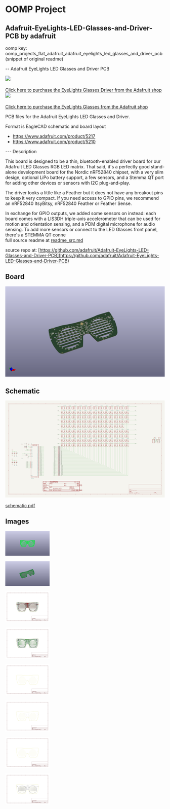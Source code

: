 # OOMP Project  
## Adafruit-EyeLights-LED-Glasses-and-Driver-PCB  by adafruit  
  
oomp key: oomp_projects_flat_adafruit_adafruit_eyelights_led_glasses_and_driver_pcb  
(snippet of original readme)  
  
-- Adafruit EyeLights LED Glasses and Driver PCB  
  
<a href="http://www.adafruit.com/products/5217"><img src="assets/5217.jpg?raw=true" width="500px"><br/>  
Click here to purchase the EyeLights Glasses Driver from the Adafruit shop</a>  
<a href="http://www.adafruit.com/products/5210"><img src="assets/5210.jpg?raw=true" width="500px"><br/>  
Click here to purchase the EyeLights Glasses from the Adafruit shop</a>  
  
PCB files for the Adafruit EyeLights LED Glasses and Driver.   
  
Format is EagleCAD schematic and board layout  
* https://www.adafruit.com/product/5217  
* https://www.adafruit.com/product/5210  
  
--- Description  
  
This board is designed to be a thin, bluetooth-enabled driver board for our Adafruit LED Glasses RGB LED matrix. That said, it's a perfectly good stand-alone development board for the Nordic nRF52840 chipset, with a very slim design, optional LiPo battery support, a few sensors, and a Stemma QT port for adding other devices or sensors with I2C plug-and-play.  
  
The driver looks a little like a Feather but it does not have any breakout pins to keep it very compact. If you need access to GPIO pins, we recommend an nRF52840 ItsyBitsy, nRF52840 Feather or Feather Sense.  
  
In exchange for GPIO outputs, we added some sensors on instead: each board comes with a LIS3DH triple-axis accelerometer that can be used for motion and orientation sensing, and a PDM digital microphone for audio sensing. To add more sensors or connect to the LED Glasses front panel, there's a  STEMMA QT conne  
  full source readme at [readme_src.md](readme_src.md)  
  
source repo at: [https://github.com/adafruit/Adafruit-EyeLights-LED-Glasses-and-Driver-PCB](https://github.com/adafruit/Adafruit-EyeLights-LED-Glasses-and-Driver-PCB)  
## Board  
  
[![working_3d.png](working_3d_600.png)](working_3d.png)  
## Schematic  
  
[![working_schematic.png](working_schematic_600.png)](working_schematic.png)  
  
[schematic pdf](working_schematic.pdf)  
## Images  
  
[![working_3D_bottom.png](working_3D_bottom_140.png)](working_3D_bottom.png)  
  
[![working_3D_top.png](working_3D_top_140.png)](working_3D_top.png)  
  
[![working_assembly_page_01.png](working_assembly_page_01_140.png)](working_assembly_page_01.png)  
  
[![working_assembly_page_02.png](working_assembly_page_02_140.png)](working_assembly_page_02.png)  
  
[![working_assembly_page_03.png](working_assembly_page_03_140.png)](working_assembly_page_03.png)  
  
[![working_assembly_page_04.png](working_assembly_page_04_140.png)](working_assembly_page_04.png)  
  
[![working_assembly_page_05.png](working_assembly_page_05_140.png)](working_assembly_page_05.png)  
  
[![working_assembly_page_06.png](working_assembly_page_06_140.png)](working_assembly_page_06.png)  
